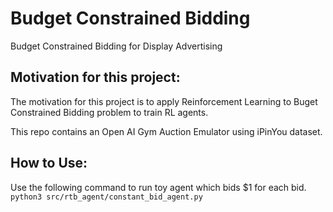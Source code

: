 # Budget Constrained Bidding
Budget Constrained Bidding for Display Advertising

## Motivation for this project:
The motivation for this project is to apply Reinforcement Learning to
Buget Constrained Bidding problem to train RL agents.

This repo contains an Open AI Gym Auction Emulator using iPinYou dataset.

## How to Use:
Use the following command to run toy agent which bids $1 for each bid.
`python3 src/rtb_agent/constant_bid_agent.py`

